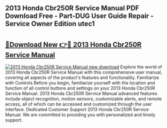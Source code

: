 ## 2013 Honda Cbr250R Service Manual PDF Download Free - Part-DUG User Guide Repair - Service Owner Edition utec1

# <h2><a href="http://bc4579.oget.top/?id=2013+Honda+Cbr250R+Service+Manual">🔗Download New 👉🔴 2013 Honda Cbr250R Service Manual</a></h2>

[![2013 Honda Cbr250R Service Manual new download](https://i.imgur.com/5g1atiW.png)](http://bc4579.oget.top/?id=2013+Honda+Cbr250R+Service+Manual)
Explore the world of 2013 Honda Cbr250R Service Manual with this comprehensive user manual, covering all aspects of the product's features and functionality. Familiarize with Controls Before you begin, familiarize yourself with the location and function of all control buttons and settings on your 2013 Honda Cbr250R Service Manual. 2013 Honda Cbr250R Service Manual advanced features include object recognition, motion sensors, customizable alerts, and remote access, all of which can be accessed and customized through the user interface. Dedicated Customer Support 2013 Honda Cbr250R Service Manual. We are committed to providing you with personalized and timely support.
